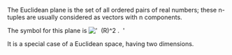 The Euclidean plane is the set of all ordered pairs of real numbers;
these n-tuples are usually considered as vectors with n components.

The symbol for this plane is
!['  (R)\^2 .  '](../dictionary/equation_images/1378.1..png)

It is a special case of a Euclidean space, having two dimensions.
